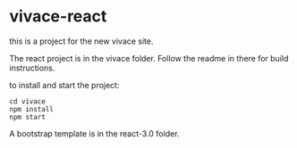 # vivace-react
this is a project for the new vivace site.

The react project is in the vivace folder. Follow the readme in there for build instructions.

to install and start the project:
```
cd vivace
npm install
npm start
```

A bootstrap template is in the react-3.0 folder.

